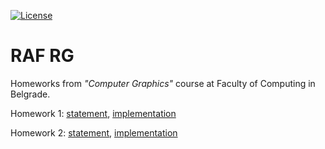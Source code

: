 [![License](https://img.shields.io/badge/License-Apache%202.0-blue.svg)](https://opensource.org/licenses/Apache-2.0)

# RAF RG

Homeworks from *"Computer Graphics"* course at Faculty of Computing in Belgrade.

Homework 1: [statement](https://github.com/jelic98/raf_rg/blob/master/homework_1/homework_1.pdf), [implementation](https://github.com/jelic98/raf_rg/tree/master/homework_1)

Homework 2: [statement](https://github.com/jelic98/raf_rg/blob/master/homework_2/homework_2.pdf), [implementation](https://github.com/jelic98/raf_rg/tree/master/homework_2)

